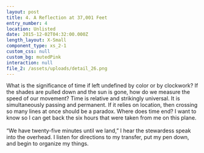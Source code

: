 ```yaml
---
layout: post
title: 4. A Reflection at 37,001 Feet
entry_number: 4
location: Unlisted
date: 2015-12-02T04:32:00.000Z
length_layout: X-Small
component_type: xs_2-1
custom_css: null
custom_bg: mutedPink
interaction: null
file_2: /assets/uploads/detail_26.png
---
```

What is the significance of time if left undefined by color or by clockwork? If the shades are pulled down and the sun is gone, how do we measure the speed of our movement? Time is relative and strikingly universal. It is simultaneously passing and permanent. If it relies on location, then crossing so many lines at once should be a paradox. Where does time end? I want to know so I can get back the six hours that were taken from me on this plane. \
\
“We have twenty-five minutes until we land,” I hear the stewardess speak into the overhead. I listen for directions to my transfer, put my pen down, and begin to organize my things.
